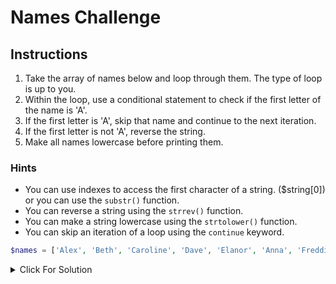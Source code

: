 # Names Challenge

## Instructions

1. Take the array of names below and loop through them. The type of loop is up to you.
2. Within the loop, use a conditional statement to check if the first letter of the name is 'A'.
3. If the first letter is 'A', skip that name and continue to the next iteration.
4. If the first letter is not 'A', reverse the string.
5. Make all names lowercase before printing them.

### Hints

- You can use indexes to access the first character of a string. ($string[0]) or you can use the `substr()` function.
- You can reverse a string using the `strrev()` function.
- You can make a string lowercase using the `strtolower()` function.
- You can skip an iteration of a loop using the `continue` keyword.

```php
$names = ['Alex', 'Beth', 'Caroline', 'Dave', 'Elanor', 'Anna', 'Freddie', 'Adam'];
```

<details>
  <summary>Click For Solution</summary>

## Solution #1 - foreach loop & index

```php
foreach ($names as $name) {
    if ($name[0] === 'A') {
        continue;
    }

    echo strtolower(strrev($name)) . '<br>';
}
```

## Solution #2 - for loop & substr()

```php
for ($i = count($names) - 1; $i >= 0; $i--) {
  $name = $names[$i];
  if (substr($name, 0, 1) === 'A') {
      continue;
  }
  $reversedName = strtolower(strrev($name));
  echo $reversedName . '<br>';
}
```

</details>
